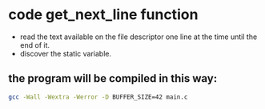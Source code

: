 # code get_next_line function 
- read the text available on the file descriptor one line at the time until the end of it.
- discover the static variable.

## the program will be compiled in this way:

``` bash
gcc -Wall -Wextra -Werror -D BUFFER_SIZE=42 main.c
```
